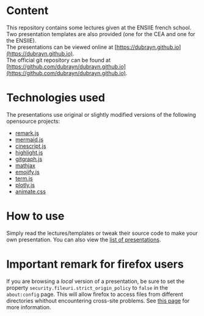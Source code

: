 # Content

This repository contains some lectures given at the ENSIIE french school.  
Two presentation templates are also provided (one for the CEA and one for the ENSIIE).  
The presentations can be viewed online at [https://dubrayn.github.io](https://dubrayn.github.io).  
The official git repository can be found at [https://github.com/dubrayn/dubrayn.github.io](https://github.com/dubrayn/dubrayn.github.io).

# Technologies used

The presentations use original or slightly modified versions of the following opensource projects:

* [remark.js](https://remarkjs.com)
* [mermaid.js](https://mermaidjs.github.io)
* [cinescript.js](https://github.com/arnehilmann/cinescript)
* [highlight.js](https://highlightjs.org)
* [gitgraph.js](http://gitgraphjs.com)
* [mathjax](https://mathjax.org)
* [emojify.js](https://github.com/emojione/emojify.js)
* [term.js](https://github.com/chjj/term.js)
* [plotly.js](https://plot.ly/javascript)
* [animate.css](https://daneden.github.io/animate.css)

# How to use

Simply read the lectures/templates or tweak their source code to make your own presentation.
You can also view the [list of presentations](https://dubrayn.github.io/toc/index.html).

# Important remark for firefox users

If you are browsing a *local* version of a presentation, be sure to set the property
`security.fileuri.strict_origin_policy` to `false` in the `about:config` page. This will allow
firefox to access files from different directories whithout encountering cross-site problems.
See [this page](https://developer.mozilla.org/en-US/docs/Same-origin_policy_for_file:_URIs)
for more information.




